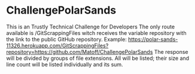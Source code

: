 # ChallengePolarSands
This is an Trustly Technical Challenge for Developers
The only route available is /GitScrappingFiles witch receives the variable repository with the link to the public GitHub repository. 
Example:
https://polar-sands-11326.herokuapp.com/GitScrappingFiles?repository=https://github.com/Matoff/ChallengePolarSands
The response will be divided by groups of file extensions. All will be listed; their size and line count will be listed individually and its sum. 
